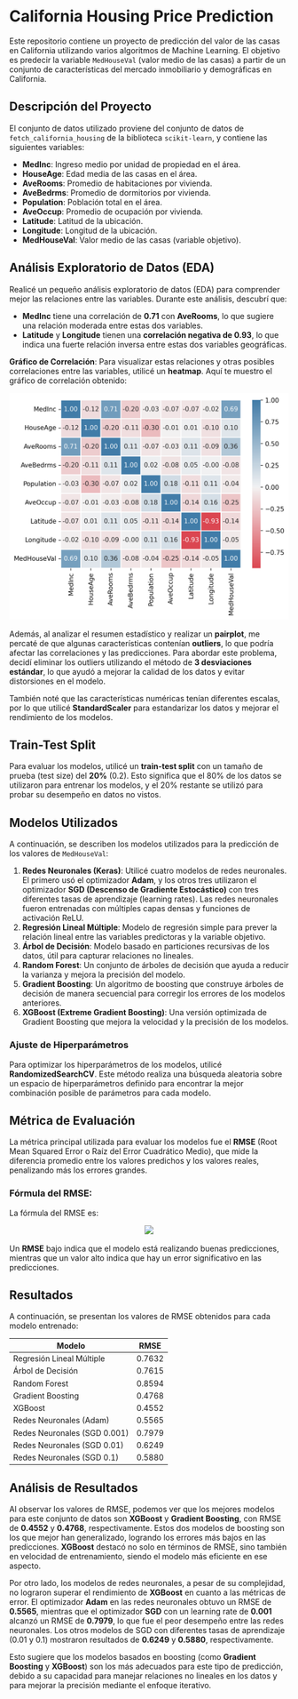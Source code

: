 # California Housing Price Prediction

Este repositorio contiene un proyecto de predicción del valor de las casas en California utilizando varios algoritmos de Machine Learning. El objetivo es predecir la variable `MedHouseVal` (valor medio de las casas) a partir de un conjunto de características del mercado inmobiliario y demográficas en California.

## Descripción del Proyecto

El conjunto de datos utilizado proviene del conjunto de datos de `fetch_california_housing` de la biblioteca `scikit-learn`, y contiene las siguientes variables:

- **MedInc**: Ingreso medio por unidad de propiedad en el área.
- **HouseAge**: Edad media de las casas en el área.
- **AveRooms**: Promedio de habitaciones por vivienda.
- **AveBedrms**: Promedio de dormitorios por vivienda.
- **Population**: Población total en el área.
- **AveOccup**: Promedio de ocupación por vivienda.
- **Latitude**: Latitud de la ubicación.
- **Longitude**: Longitud de la ubicación.
- **MedHouseVal**: Valor medio de las casas (variable objetivo).

## Análisis Exploratorio de Datos (EDA)

Realicé un pequeño análisis exploratorio de datos (EDA) para comprender mejor las relaciones entre las variables. Durante este análisis, descubrí que:

- **MedInc** tiene una correlación de **0.71** con **AveRooms**, lo que sugiere una relación moderada entre estas dos variables.
- **Latitude** y **Longitude** tienen una **correlación negativa de 0.93**, lo que indica una fuerte relación inversa entre estas dos variables geográficas.

**Gráfico de Correlación**: Para visualizar estas relaciones y otras posibles correlaciones entre las variables, utilicé un **heatmap**. Aquí te muestro el gráfico de correlación obtenido:

<img src="heatmap_casas.png" width="600" />

Además, al analizar el resumen estadístico y realizar un **pairplot**, me percaté de que algunas características contenían **outliers**, lo que podría afectar las correlaciones y las predicciones. Para abordar este problema, decidí eliminar los outliers utilizando el método de **3 desviaciones estándar**, lo que ayudó a mejorar la calidad de los datos y evitar distorsiones en el modelo.

También noté que las características numéricas tenían diferentes escalas, por lo que utilicé **StandardScaler** para estandarizar los datos y mejorar el rendimiento de los modelos.

## Train-Test Split

Para evaluar los modelos, utilicé un **train-test split** con un tamaño de prueba (test size) del **20%** (0.2). Esto significa que el 80% de los datos se utilizaron para entrenar los modelos, y el 20% restante se utilizó para probar su desempeño en datos no vistos.

## Modelos Utilizados

A continuación, se describen los modelos utilizados para la predicción de los valores de `MedHouseVal`:

1. **Redes Neuronales (Keras)**: Utilicé cuatro modelos de redes neuronales. El primero usó el optimizador **Adam**, y los otros tres utilizaron el optimizador **SGD (Descenso de Gradiente Estocástico)** con tres diferentes tasas de aprendizaje (learning rates). Las redes neuronales fueron entrenadas con múltiples capas densas y funciones de activación ReLU.
2. **Regresión Lineal Múltiple**: Modelo de regresión simple para prever la relación lineal entre las variables predictoras y la variable objetivo.
3. **Árbol de Decisión**: Modelo basado en particiones recursivas de los datos, útil para capturar relaciones no lineales.
4. **Random Forest**: Un conjunto de árboles de decisión que ayuda a reducir la varianza y mejora la precisión del modelo.
5. **Gradient Boosting**: Un algoritmo de boosting que construye árboles de decisión de manera secuencial para corregir los errores de los modelos anteriores.
6. **XGBoost (Extreme Gradient Boosting)**: Una versión optimizada de Gradient Boosting que mejora la velocidad y la precisión de los modelos.

### Ajuste de Hiperparámetros

Para optimizar los hiperparámetros de los modelos, utilicé **RandomizedSearchCV**. Este método realiza una búsqueda aleatoria sobre un espacio de hiperparámetros definido para encontrar la mejor combinación posible de parámetros para cada modelo.

## Métrica de Evaluación

La métrica principal utilizada para evaluar los modelos fue el **RMSE** (Root Mean Squared Error o Raíz del Error Cuadrático Medio), que mide la diferencia promedio entre los valores predichos y los valores reales, penalizando más los errores grandes.

### Fórmula del RMSE:

La fórmula del RMSE es:

<p align="center">
  <img src="https://latex.codecogs.com/gif.latex?RMSE%20=%20%5Csqrt%7B%5Cfrac%7B1%7D%7Bn%7D%20%5Csum%5Climits_%7Bi%3D1%7D%5En%20%28y_i%20-%20%5Chat%7By_i%7D%29%5E2%7D" />
</p>

Un **RMSE** bajo indica que el modelo está realizando buenas predicciones, mientras que un valor alto indica que hay un error significativo en las predicciones.

## Resultados

A continuación, se presentan los valores de RMSE obtenidos para cada modelo entrenado:

| **Modelo**                  | **RMSE** |
|-----------------------------|----------|
| Regresión Lineal Múltiple    | 0.7632   |
| Árbol de Decisión           | 0.7615   |
| Random Forest               | 0.8594   |
| Gradient Boosting           | 0.4768   |
| XGBoost                     | 0.4552   |
| Redes Neuronales (Adam)     | 0.5565   |
| Redes Neuronales (SGD 0.001) | 0.7979   |
| Redes Neuronales (SGD 0.01)  | 0.6249   |
| Redes Neuronales (SGD 0.1)   | 0.5880   |

## Análisis de Resultados

Al observar los valores de RMSE, podemos ver que los mejores modelos para este conjunto de datos son **XGBoost** y **Gradient Boosting**, con RMSE de **0.4552** y **0.4768**, respectivamente. Estos dos modelos de boosting son los que mejor han generalizado, logrando los errores más bajos en las predicciones. **XGBoost** destacó no solo en términos de RMSE, sino también en velocidad de entrenamiento, siendo el modelo más eficiente en ese aspecto.

Por otro lado, los modelos de redes neuronales, a pesar de su complejidad, no lograron superar el rendimiento de **XGBoost** en cuanto a las métricas de error. El optimizador **Adam** en las redes neuronales obtuvo un RMSE de **0.5565**, mientras que el optimizador **SGD** con un learning rate de **0.001** alcanzó un RMSE de **0.7979**, lo que fue el peor desempeño entre las redes neuronales. Los otros modelos de SGD con diferentes tasas de aprendizaje (0.01 y 0.1) mostraron resultados de **0.6249** y **0.5880**, respectivamente.

Esto sugiere que los modelos basados en boosting (como **Gradient Boosting** y **XGBoost**) son los más adecuados para este tipo de predicción, debido a su capacidad para manejar relaciones no lineales en los datos y para mejorar la precisión mediante el enfoque iterativo.
